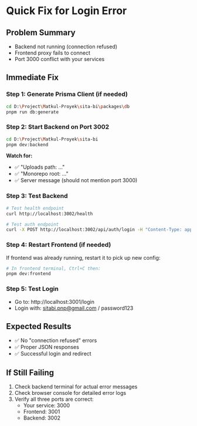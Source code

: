 # Quick Fix for Login Error

## Problem Summary
- Backend not running (connection refused)
- Frontend proxy fails to connect
- Port 3000 conflict with your services

## Immediate Fix

### Step 1: Generate Prisma Client (if needed)
```bash
cd D:\Project\Matkul-Proyek\sita-bi\packages\db
pnpm run db:generate
```

### Step 2: Start Backend on Port 3002
```bash
cd D:\Project\Matkul-Proyek\sita-bi
pnpm dev:backend
```

**Watch for:**
- ✅ "Uploads path: ..."
- ✅ "Monorepo root: ..."  
- ✅ Server message (should not mention port 3000)

### Step 3: Test Backend
```bash
# Test health endpoint
curl http://localhost:3002/health

# Test auth endpoint
curl -X POST http://localhost:3002/api/auth/login -H "Content-Type: application/json" -d "{\"identifier\":\"sitabi.pnp@gmail.com\",\"password\":\"password123\"}"
```

### Step 4: Restart Frontend (if needed)
If frontend was already running, restart it to pick up new config:
```bash
# In frontend terminal, Ctrl+C then:
pnpm dev:frontend
```

### Step 5: Test Login
- Go to: http://localhost:3001/login
- Login with: sitabi.pnp@gmail.com / password123

## Expected Results
- ✅ No "connection refused" errors
- ✅ Proper JSON responses
- ✅ Successful login and redirect

## If Still Failing
1. Check backend terminal for actual error messages
2. Check browser console for detailed error logs
3. Verify all three ports are correct:
   - Your service: 3000
   - Frontend: 3001  
   - Backend: 3002